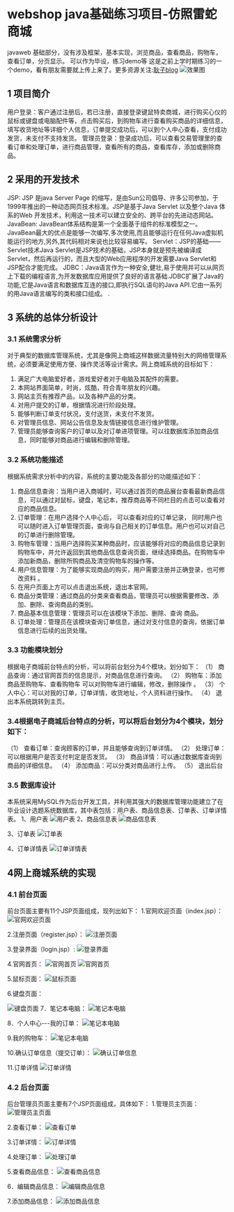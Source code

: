 # webshop java基础练习项目-仿照雷蛇商城

javaweb 基础部分，没有涉及框架，基本实现，浏览商品，查看商品，购物车，查看订单，分页显示。
可以作为毕设，练习demo等
这是之前上学时期练习的一个demo，看有朋友需要就上传上来了。更多资源关注:[耿子blog](http://open.weixin.qq.com/qr/code?username=gh_00fc0ac9f94b)
![效果图](https://github.com/gengzi/webshop/blob/master/docandsql/img/9.png)


## 1 项目简介
用户登录：客户通过注册后，若已注册，直接登录键鼠特卖商城，进行购买心仪的鼠标或键盘或电脑配件等，点击购买后，到购物车进行查看购买商品的详细信息，填写收货地址等详细个人信息，订单提交成功后，可以到个人中心查看，支付成功发货，未支付不支持发货。
管理员登录：登录成功后，可以查看交易管理里的查看订单和处理订单，进行商品管理，查看所有的商品，查看库存，添加或删除商品。

## 2	采用的开发技术
JSP: JSP 是java Server Page 的缩写，是由Sun公司倡导、许多公司参加，于1999年推出的一种动态网页技术标准。JSP是基于Java Servlet 以及整个Java 体系的Web 开发技术，利用这一技术可以建立安全的、跨平台的先进动态网站。
JavaBean: JavaBean体系结构是第一个全面基于组件的标准模型之一。JavaBean最大的优点是能够一次编写,多次使用,而且能够运行在任何Java虚拟机能运行的地方,另外,其代码相对来说也比较容易编写。
  Servlet：JSP的基础——Servlet技术Java Servlet是JSP技术的基础，JSP本身就是预先被编译成Servlet，然后再运行的，而且大型的Web应用程序的开发需要Java Servlet和JSP配合才能完成。
JDBC：Java语言作为一种安全,健壮,易于使用并可以从网页上下载的编程语言,为开发数据库应用提供了良好的语言基础.JDBC扩展了Java的功能,它是Java语言和数据库互连的接口,即执行SQL语句的Java API.它由一系列的用Java语言编写的类和接口组成。
.

## 3  系统的总体分析设计
### 3.1  系统需求分析
对于典型的数据库管理系统，尤其是像网上商城这样数据流量特别大的网络管理系统，必须要满足使用方便、操作灵活等设计需求。网上商城系统的目标如下：
1.	满足广大电脑爱好者，游戏爱好者对于电脑及其配件的需要。
2.	本网站界面简单，时尚，炫酷，符合青年朋友的兴趣。
3.	 网站主页有推荐产品，以及各种产品的分类。
4.	对用户提交的订单，根据情况进行阶段处理。
5.	能够判断订单支付状况，支付送货，未支付不发货。
6.	对管理员信息、网站公告信息及友情链接信息进行维护管理。
7.	管理员能够查询客户的订单以及对订单进项管理。可以往数据库添加商品信息，同时能够对商品进行编辑和删除管理。

### 3.2  系统功能描述
根据系统需求分析中的内容，系统的主要功能及各部分的功能描述如下：
1.	商品信息查询：当用户进入商城时，可以通过首页的商品展台查看最新商品信息，可以通过对鼠标，键盘，笔记本，推荐商品等不同栏目的点击可以查看对应的商品信息。
2.	订单管理：在用户选择个人中心后， 可以查看对应的订单记录， 同时用户也可以随时进入订单管理页面，查询与自己相关的订单信息。用户也可以对自己的订单进行删除管理。
3.	购物车管理：当用户选择购买某种商品时，应该能够将对应的商品信息记录到购物车中，并允许返回到其他商品信息查询页面，继续选择商品。在购物车中添加新商品，删除所购商品及清空购物车的操作等。
4.	用户信息管理：为了能够实现商品的购买，用户需要注册并正确登录，也可修改资料 。
5.	在用户页面上方可以点击退出系统，退出本官网。
6.	商品分类管理：通过商品的分类来查看商品，管理员可以根据需要修改、添加、删除、查询商品的类别。
7.	商品基本信息管理：管理员可以在该模块下添加、删除、查询 商品。
8.	订单处理：管理员在该模块查询订单信息，通过对支付信息的查询，依据订单信息进行后续的出货处理。

### 3.3  功能模块划分
根据电子商城前台特点的分析，可以将前台划分为4个模块，划分如下：
（1）	商品查询：通过官网首页的信息提示，对商品信息进行查询。
（2）	购物车：添加商品至购物车、查看购物车 可以对购物车进行编辑，修改，删除操作 。
（3）	个人中心：可以对我的订单，订单详情，收货地址，个人资料进行操作。
（4）	退出本系统跳转到主页。

### 3.4根据电子商城后台特点的分析，可以将后台划分为4个模块，划分如下：
（1）	 查看订单：查询顾客的订单，并且能够查询到订单详情。
（2）	 处理订单：可以根据用户是否支付判定是否发货。
（3）	 商品详情：可以通过数据库查询到商品的详细信息。
（4）	 添加商品：可以分类对商品进行上传。
（5）	退出后台
### 3.5  数据库设计
本系统采用MySQL作为后台开发工具，并利用其强大的数据库管理功能建立了在毕业设计选题系统数据库，其中表包括：用户表、商品信息表、订单表、订单详情表。
1、用户表
![用户表](https://github.com/gengzi/webshop/blob/master/docandsql/img/1.png)
2、商品信息表
 ![商品信息表](https://github.com/gengzi/webshop/blob/master/docandsql/img/2.png)

3、订单表
  ![订单表](https://github.com/gengzi/webshop/blob/master/docandsql/img/3.png)

4、订单详情表
  ![订单详情表](https://github.com/gengzi/webshop/blob/master/docandsql/img/4.png)
  
## 4网上商城系统的实现
### 4.1	 前台页面

前台页面主要有11个JSP页面组成，现列出如下：
1.官网欢迎页面（index.jsp）：
  ![官网欢迎页面](https://github.com/gengzi/webshop/blob/master/docandsql/img/5.png)
 
2.注册页面（register.jsp）：
  ![注册页面](https://github.com/gengzi/webshop/blob/master/docandsql/img/6.png)
 
3.登录界面（login.jsp）:
  ![登录界面](https://github.com/gengzi/webshop/blob/master/docandsql/img/7.png)
 
4.官网首页：
![官网首页](https://github.com/gengzi/webshop/blob/master/docandsql/img/8.png)
![官网首页](https://github.com/gengzi/webshop/blob/master/docandsql/img/9.png)

5.鼠标页面：
![鼠标页面](https://github.com/gengzi/webshop/blob/master/docandsql/img/10.png)
 
6.键盘页面：

![键盘页面](https://github.com/gengzi/webshop/blob/master/docandsql/img/11.png)
7．笔记本电脑：
![笔记本电脑](https://github.com/gengzi/webshop/blob/master/docandsql/img/12.png) 

8．个人中心---我的订单：
![笔记本电脑](https://github.com/gengzi/webshop/blob/master/docandsql/img/13.png) 
 
9.我的购物车：
![笔记本电脑](https://github.com/gengzi/webshop/blob/master/docandsql/img/14.png) 

10.确认订单信息（提交订单）：
 ![确认订单信息](https://github.com/gengzi/webshop/blob/master/docandsql/img/15.png) 

11.订单详情
 ![订单详情](https://github.com/gengzi/webshop/blob/master/docandsql/img/16.png) 
 
### 4.2	后台页面
后台管理员页面主要有7个JSP页面组成，具体如下：
1.管理员主页面：
 ![管理员主页面](https://github.com/gengzi/webshop/blob/master/docandsql/img/17.png) 
 

2.查看订单： 
 	 ![查看订单](https://github.com/gengzi/webshop/blob/master/docandsql/img/18.png) 

3.订单详情：
 ![订单详情](https://github.com/gengzi/webshop/blob/master/docandsql/img/19.png) 
 

4.处理订单：
 ![处理订单](https://github.com/gengzi/webshop/blob/master/docandsql/img/20.png) 
 

5.查看商品信息：
 ![查看商品信息](https://github.com/gengzi/webshop/blob/master/docandsql/img/21.png) 
 

6．编辑商品信息：
 ![编辑商品信息](https://github.com/gengzi/webshop/blob/master/docandsql/img/22.png) 
 


7.添加商品信息：
 ![添加商品信息](https://github.com/gengzi/webshop/blob/master/docandsql/img/23.png) 
 
